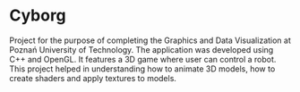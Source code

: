 # Cyborg
Project for the purpose of completing the Graphics and Data Visualization at Poznań University of Technology. The application was developed using C++ and OpenGL. It features a 3D game where user can control a robot. 
This project helped in understanding how to animate 3D models, how to create shaders and apply textures to models.
